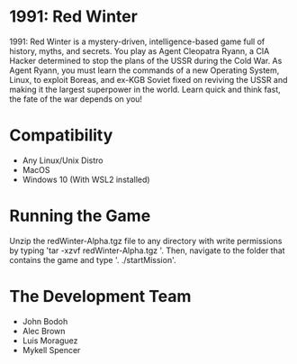 # 1991: Red Winter

1991: Red Winter is a mystery-driven, intelligence-based game full of history, myths, and secrets. You play as Agent Cleopatra Ryann, a CIA Hacker determined to stop the plans of the USSR during the Cold War. As Agent Ryann, you must learn the commands of a new Operating System, Linux, to exploit Boreas, and ex-KGB Soviet fixed on reviving the USSR and making it the largest superpower in the world. Learn quick and think fast, the fate of the war depends on you!

# Compatibility

- Any Linux/Unix Distro
- MacOS
- Windows 10 (With WSL2 installed)

# Running the Game
Unzip the redWinter-Alpha.tgz file to any directory with write permissions by typing 'tar -xzvf redWinter-Alpha.tgz <pathname>'. Then, navigate to the folder that contains the game and type '. ./startMission'.

# The Development Team

- John Bodoh
- Alec Brown
- Luis Moraguez
- Mykell Spencer
